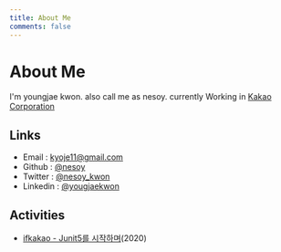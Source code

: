 ```yaml
---
title: About Me
comments: false
---
```

# About Me
I'm youngjae kwon. also call me as nesoy. currently Working in [Kakao Corporation](https://www.kakaocorp.com/)

## Links
- Email : kyoje11@gmail.com
- Github : [@nesoy](https://github.com/nesoy)
- Twitter : [@nesoy_kwon](https://x.com/nesoy_kwon)
- Linkedin : [@yougjaekwon](https://www.linkedin.com/in/young-jae-kwon-3514b3141/)

## Activities
- [ifkakao - Junit5를 시작하며](https://if.kakao.com/session/108)(2020)